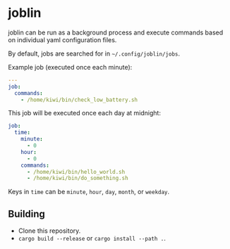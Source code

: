 # joblin

joblin can be run as a background process and execute commands based on individual yaml configuration files.

By default, jobs are searched for in `~/.config/joblin/jobs`.

Example job (executed once each minute):

```yaml
---
job:
  commands:
    - /home/kiwi/bin/check_low_battery.sh
```

This job will be executed once each day at midnight:

```yaml
job:
  time:
    minute:
      - 0
    hour:
      - 0
    commands:
      - /home/kiwi/bin/hello_world.sh
      - /home/kiwi/bin/do_something.sh
```

Keys in `time` can be `minute`, `hour`, `day`, `month`, or `weekday`.

## Building
- Clone this repository.
- `cargo build --release` or `cargo install --path .`.
